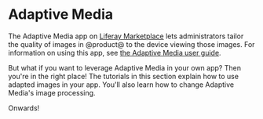 # Adaptive Media

The Adaptive Media app on 
[Liferay Marketplace](https://web.liferay.com/marketplace) 
lets administrators tailor the quality of images in @product@ to the device 
viewing those images. For information on using this app, see 
[the Adaptive Media user guide](/discover/portal/-/knowledge_base/7-0/adapting-your-media-across-multiple-devices). 

But what if you want to leverage Adaptive Media in your own app? Then you're in 
the right place! The tutorials in this section explain how to use adapted images 
in your app. You'll also learn how to change Adaptive Media's image processing. 

Onwards! 
